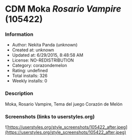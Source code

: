 # CDM Moka *Rosario Vampire* (105422)

### Information
- Author: Nekita Panda (unknown)
- Created at: unknown
- Updated at: 6/29/2015, 8:48:58 AM
- License: NO-REDISTRIBUTION
- Category: corazondemelon
- Rating: undefined
- Total installs: 326
- Weekly installs: 0


### Description
Moka, Rosario Vampire, Tema del juego Corazón de Melón


### Screenshots (links to userstyles.org)
![https://userstyles.org/style_screenshots/105422_after.jpeg](https://userstyles.org/style_screenshots/105422_after.jpeg)


